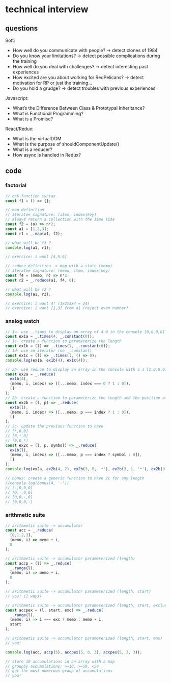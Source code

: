 <!-- TITLE: Recruiting -->
<!-- SUBTITLE: A quick summary of Recruiting -->

# technical interview
## questions
Soft:
* How well do you communicate with people? -> detect clones of 1984
* Do you know your limitations? -> detect possible complications during the training
* How well do you deal with challenges? -> detect interesting past experiences
* How excited are you about working for RedPelicans? -> detect motivation for RP or just the training...
* Do you hold a grudge? -> detect troubles with previous experiences

Javascript:
* What’s the Difference Between Class & Prototypal Inheritance?
* What is Functional Programming?
* What is a Promise?

React/Redux:
* What is the virtualDOM
* What is the purpose of shouldComponentUpdate()
* What is a reducer?
* How async is handled in Redux?

## code
### factorial
```javascript
// es6 function syntax
const f1 = () => {};

// map definition
// iteratee signature: (item, index|key)
// always return a collection with the same size
const f2 = (n) => n*2;
const a1 = [1,2,3];
const r1 = _.map(a1, f2);

// what will be f3 ?
console.log(a1, r1);

// exercice: i want [4,5,6]

// reduce definition -> map with a state (memo)
// iteratee signature: (memo, item, index|key)
const f4 = (memo, n) => n*2;
const r2 = _.reduce(a1, f4, 0);

// what will be r2 ?
console.log(a1, r2);

// exercice: i want 4! (1x2x3x4 = 24)
// exercice: i want [1,3] from a1 (reject even number)
```

### analog watch
```javascript
// 1a- use _.times to display an array of 4 0 in the console [0,0,0,0]
const ex1a = _.times(4, _.constant(0));
// 1c- create a function to parameterize the length
const ex1b = (l) => _.times(l, _.constant(0));
// 1d- use an iterator (no _.constant)
const ex1c = (l) => _.times(l, () => 0);
console.log(ex1a, ex1b(4), ex1c(4));

// 2a- use reduce to display an array in the console with a 1 [1,0,0,0]
const ex2a = _.reduce(
  ex1b(4),
  (memo, i, index) => ([...memo, index === 0 ? 1 : 0]),
  []
);
// 2b- create a function to parameterize the length and the position of 1
const ex2b = (l, p) => _.reduce(
  ex1b(l),
  (memo, i, index) => ([...memo, p === index ? 1 : 0]),
  []
);
// 2c- update the previous function to have
// [*,0,0]
// [0,*,0]
// [0,0,*]
const ex2c = (l, p, symbol) => _.reduce(
  ex1b(l),
  (memo, i, index) => ([...memo, p === index ? symbol : 0]),
  []
);
console.log(ex2a, ex2b(4, 2), ex2b(3, 0, '*'), ex2b(3, 1, '*'), ex2b(3, 2, '*'));

// bonus: create a generic function to have 2c for any length
//console.log(bonus(4, '-'))
// [-,0,0,0]
// [0,-,0,0]
// [0,0,-,0]
// [0,0,0,-]
```

### arithmetic suite
```javascript
// arithmetic suite -> accumulator
const acc = _.reduce(
  [0,1,2,3],
  (memo, i) => memo + i,
  0
);

// arithmetic suite -> accumulator parameterized (length)
const accp = (l) => _.reduce(
  _.range(l),
  (memo, i) => memo + i,
  0
);

// arithmetic suite -> accumulator parameterized (length, start)
// you! (2 ways)

// arithmetic suite -> accumulator parameterized (length, start, exclusion)
const accpex = (l, start, exc) => _.reduce(
  _.range(l),
  (memo, i) => i === exc ? memo : memo + i,
  start
);

// arithmetic suite -> accumulator parameterized (length, start, max)
// you!

console.log(acc, accp(5), accpex(5, 0, 3), accpex(5, 3, 3));

// store 10 accumulations in an array with a map
// groupby accumulations: >=10, >=50, <50
// get the most numerous group of accumulations
// you!
```
